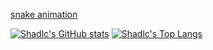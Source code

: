 [snake animation](https://github.com/shadlc/shadlc/blob/output/github-contribution-grid-snake.svg)

[![Shadlc's GitHub stats](https://vercel-shadlc.vercel.app/api?username=shadlc&cache_seconds=7200&custom_title=My%20Github%20Stats&hide_border=true&show_icons=true&include_all_commits=true&count_private=true)](https://github.com/shadlc)
[![Shadlc's Top Langs](https://vercel-shadlc.vercel.app/api/top-langs/?username=shadlc&layout=compact&hide_border=true)](https://github.com/shadlc)
